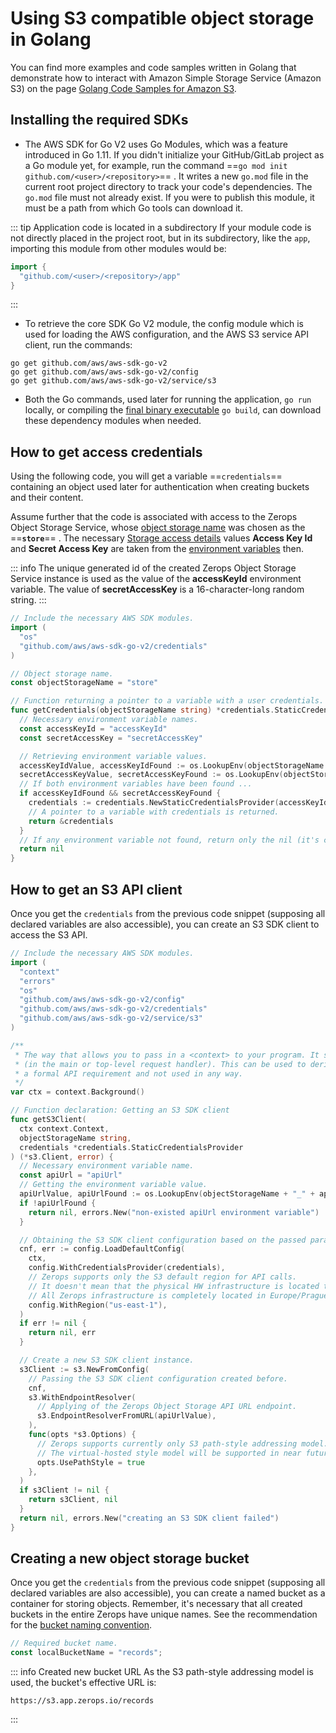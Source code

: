 # Using S3 compatible object storage in Golang

You can find more examples and code samples written in Golang that demonstrate how to interact with Amazon Simple Storage Service (Amazon S3) on the page [Golang Code Samples for Amazon S3](https://aws.github.io/aws-sdk-go-v2/docs/code-examples/s3).

## Installing the required SDKs

* The AWS SDK for Go V2 uses Go Modules, which was a feature introduced in Go 1.11. If you didn't initialize your GitHub/GitLab project as a Go module yet, for example, run the command ==`go mod init github.com/<user>/<repository>`== . It writes a new `go.mod` file in the current root project directory to track your code's dependencies. The `go.mod` file must not already exist. If you were to publish this module, it must be a path from which Go tools can download it.

<!-- markdownlint-disable DOCSMD004 -->
::: tip Application code is located in a subdirectory
If your module code is not directly placed in the project root, but in its subdirectory, like the `app`, importing this module from other modules would be:

```go
import {
  "github.com/<user>/<repository>/app"
}
```

:::
<!-- markdownlint-enable DOCSMD004 -->

* To retrieve the core SDK Go V2 module, the config module which is used for loading the AWS configuration, and the AWS S3 service API client, run the commands:

```shell
go get github.com/aws/aws-sdk-go-v2
go get github.com/aws/aws-sdk-go-v2/config
go get github.com/aws/aws-sdk-go-v2/service/s3
```

* Both the Go commands, used later for running the application, `go run` locally, or compiling the [final binary executable](/documentation/services/runtimes/golang.html#start-command) `go build`, can download these dependency modules when needed.

## How to get access credentials

Using the following code, you will get a variable ==`credentials`== containing an object used later for authentication when creating buckets and their content.

Assume further that the code is associated with access to the Zerops Object Storage Service, whose [object storage name](/documentation/services/storage/s3.html#object-storage-name) was chosen as the ==**`store`**== . The necessary [Storage access details](/documentation/services/storage/s3.html#from-local-environment) values **Access Key Id** and **Secret Access Key** are taken from the [environment variables](/documentation/environment-variables/how-to-access.html) then.

<!-- markdownlint-disable DOCSMD004 -->
::: info
The unique generated id of the created Zerops Object Storage Service instance is used as the value of the **accessKeyId** environment variable. The value of **secretAccessKey** is a 16-character-long random string.
:::
<!-- markdownlint-enable DOCSMD004 -->

```go
// Include the necessary AWS SDK modules.
import (
  "os"
  "github.com/aws/aws-sdk-go-v2/credentials"
)

// Object storage name.
const objectStorageName = "store"

// Function returning a pointer to a variable with a user credentials.
func getCredentials(objectStorageName string) *credentials.StaticCredentialsProvider {
  // Necessary environment variable names.
  const accessKeyId = "accessKeyId"
  const secretAccessKey = "secretAccessKey"

  // Retrieving environment variable values.
  accessKeyIdValue, accessKeyIdFound := os.LookupEnv(objectStorageName + "_" + accessKeyId)
  secretAccessKeyValue, secretAccessKeyFound := os.LookupEnv(objectStorageName + "_" + secretAccessKey)
  // If both environment variables have been found ...
  if accessKeyIdFound && secretAccessKeyFound {
    credentials := credentials.NewStaticCredentialsProvider(accessKeyIdValue, secretAccessKeyValue, "")
    // A pointer to a variable with credentials is returned.
    return &credentials
  }
  // If any environment variable not found, return only the nil (it's compatible with a pointer).
  return nil
}
```

## How to get an S3 API client

Once you get the `credentials` from the previous code snippet (supposing all declared variables are also accessible), you can create an S3 SDK client to access the S3 API.

```go
// Include the necessary AWS SDK modules.
import (
  "context"
  "errors"
  "os"
  "github.com/aws/aws-sdk-go-v2/config"
  "github.com/aws/aws-sdk-go-v2/credentials"
  "github.com/aws/aws-sdk-go-v2/service/s3"
)

/**
 * The way that allows you to pass in a <context> to your program. It should only be used at a high level
 * (in the main or top-level request handler). This can be used to derive other contexts. Here, it's only
 * a formal API requirement and not used in any way.
 */
var ctx = context.Background()

// Function declaration: Getting an S3 SDK client
func getS3Client(
  ctx context.Context,
  objectStorageName string,
  credentials *credentials.StaticCredentialsProvider
) (*s3.Client, error) {
  // Necessary environment variable name.
  const apiUrl = "apiUrl"
  // Getting the environment variable value.
  apiUrlValue, apiUrlFound := os.LookupEnv(objectStorageName + "_" + apiUrl)
  if !apiUrlFound {
    return nil, errors.New("non-existed apiUrl environment variable")
  }

  // Obtaining the S3 SDK client configuration based on the passed parameters.
  cnf, err := config.LoadDefaultConfig(
    ctx,
    config.WithCredentialsProvider(credentials),
    // Zerops supports only the S3 default region for API calls.
    // It doesn't mean that the physical HW infrastructure is located there also.
    // All Zerops infrastructure is completely located in Europe/Prague.
    config.WithRegion("us-east-1"),
  )
  if err != nil {
    return nil, err
  }

  // Create a new S3 SDK client instance.
  s3Client := s3.NewFromConfig(
    // Passing the S3 SDK client configuration created before.
    cnf,
    s3.WithEndpointResolver(
      // Applying of the Zerops Object Storage API URL endpoint.
      s3.EndpointResolverFromURL(apiUrlValue),
    ),
    func(opts *s3.Options) {
      // Zerops supports currently only S3 path-style addressing model.
      // The virtual-hosted style model will be supported in near future.
      opts.UsePathStyle = true
    },
  )
  if s3Client != nil {
    return s3Client, nil
  }
  return nil, errors.New("creating an S3 SDK client failed")
}
```

## Creating a new object storage bucket

Once you get the `credentials` from the previous code snippet (supposing all declared variables are also accessible), you can create a named bucket as a container for storing objects. Remember, it's necessary that all created buckets in the entire Zerops have unique names. See the recommendation for the [bucket naming convention](/documentation/services/storage/s3.html#used-technology).

```go
// Required bucket name.
const localBucketName = "records";
```

<!-- markdownlint-disable DOCSMD004 -->
::: info Created new bucket URL
As the S3 path-style addressing model is used, the bucket's effective URL is:

```url
https://s3.app.zerops.io/records
```

:::
<!-- markdownlint-enable DOCSMD004 -->
